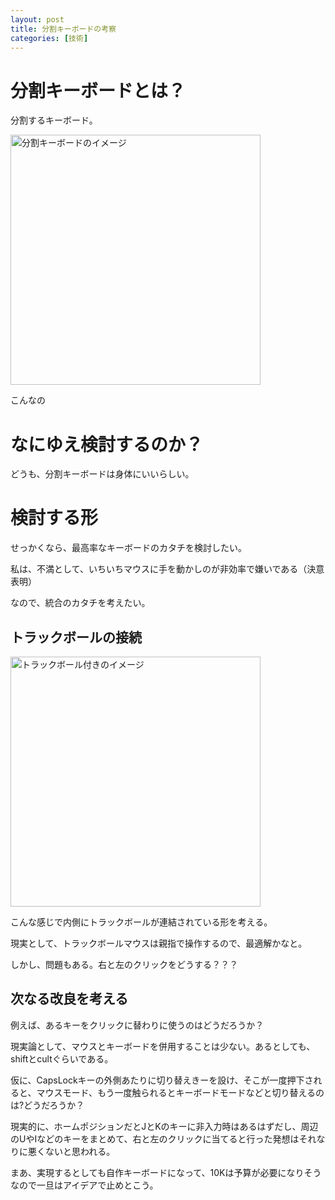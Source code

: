 ```yaml
---
layout: post
title: 分割キーボードの考察
categories: [技術]
---
```

# 分割キーボードとは？

分割するキーボード。

<img src="{{ '/assets/img/bunnkatu_ki_bo_do_nonTB.jpg' | relative_url }}" alt="分割キーボードのイメージ" width="400">


こんなの

# なにゆえ検討するのか？

どうも、分割キーボードは身体にいいらしい。

# 検討する形

せっかくなら、最高率なキーボードのカタチを検討したい。

私は、不満として、いちいちマウスに手を動かしのが非効率で嫌いである（決意表明）

なので、統合のカタチを考えたい。

## トラックボールの接続

<img src="{{ '/assets/img/bunnkatu_ki_bo_do_withTB.jpg' | relative_url }}" alt="トラックボール付きのイメージ" width="400">

こんな感じで内側にトラックボールが連結されている形を考える。

現実として、トラックボールマウスは親指で操作するので、最適解かなと。

しかし、問題もある。右と左のクリックをどうする？？？

## 次なる改良を考える

例えば、あるキーをクリックに替わりに使うのはどうだろうか？

現実論として、マウスとキーボードを併用することは少ない。あるとしても、shiftとcultぐらいである。

仮に、CapsLockキーの外側あたりに切り替えきーを設け、そこが一度押下されると、マウスモード、もう一度触られるとキーボードモードなどと切り替えるのは?どうだろうか？

現実的に、ホームポジションだとJとKのキーに非入力時はあるはずだし、周辺のUやIなどのキーをまとめて、右と左のクリックに当てると行った発想はそれなりに悪くないと思われる。

まあ、実現するとしても自作キーボードになって、10Kは予算が必要になりそうなので一旦はアイデアで止めとこう。